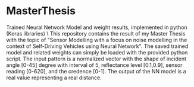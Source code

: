 # MasterThesis
Trained Neural Network Model and weight results, implemented in python (Keras libraries) \\
This repository contains the result of my Master Thesis with the topic of "Sensor Modelling with a focus on noise modelling in the context of Self-Driving Vehicles using Neural Network".
The saved trained model and related weights can simply be loaded with the provided python script.
The input pattern is a normalized vector with the shape  of incident angle [0-45] degree with interval of 5, reflectance level [0.1,0.9], sensor reading [0-620], and the credence [0-1].
The output of the NN model is a real value representing a real distance.
